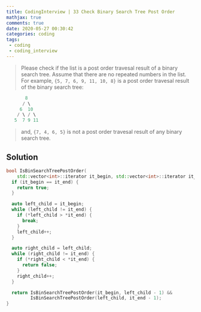 ```yaml
---
title: CodingInterview | 33 Check Binary Search Tree Post Order
mathjax: true
comments: true
date: 2020-05-27 00:30:42
categories: coding
tags:
 - coding
 - coding_interview
---
```


> Please check if the list is a post order travesal result of a binary search tree.
> Assume that there are no repeated numbers in the list.
> For example, `{5, 7, 6, 9, 11, 10, 8}` is a post order travesal result of the binary search tree:
```C++
       8
      / \
     6  10 
    / \ / \
   5  7 9 11
```
> and, `{7, 4, 6, 5}` is not a post order travesal result of any binary search tree.

<!-- more -->

## Solution
```C++
bool IsBinSearchTreePostOrder(
    std::vector<int>::iterator it_begin, std::vector<int>::iterator it_end) {
  if (it_begin == it_end) {
    return true;
  }

  auto left_child = it_begin;
  while (left_child != it_end) {
    if (*left_child > *it_end) {
      break;
    }
    left_child++;
  }

  auto right_child = left_child;
  while (right_child != it_end) {
    if (*right_child < *it_end) {
      return false;
    }
    right_child++;
  }

  return IsBinSearchTreePostOrder(it_begin, left_child - 1) &&
         IsBinSearchTreePostOrder(left_child, it_end - 1);
}
```
